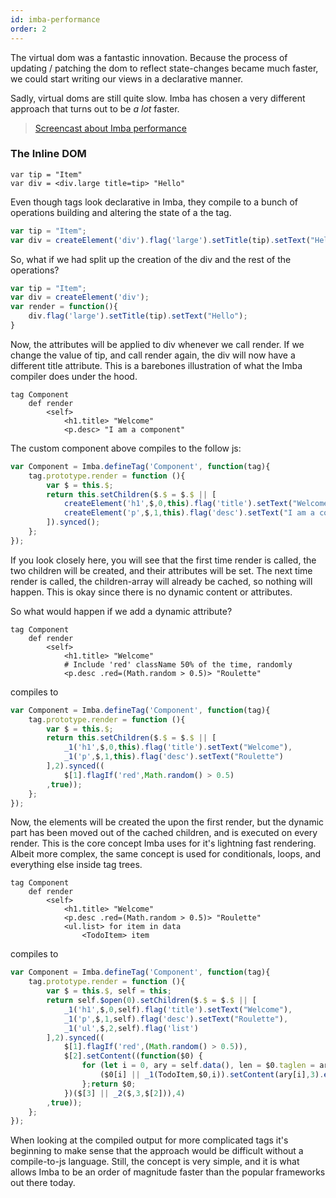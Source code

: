 ```yaml
---
id: imba-performance
order: 2
---
```


The virtual dom was a fantastic innovation. Because the process of updating / patching the dom to reflect state-changes became much faster, we could start writing our views in a declarative manner.

Sadly, virtual doms are still quite slow. Imba has chosen a very different approach that turns out to be *a lot* faster.

> [Screencast about Imba performance](https://scrimba.com/p/c6B9rAM)

### The Inline DOM

```imba
var tip = "Item"
var div = <div.large title=tip> "Hello"
```

Even though tags look declarative in Imba, they compile to a bunch of operations building and altering the state of a the tag.

```javascript
var tip = "Item";
var div = createElement('div').flag('large').setTitle(tip).setText("Hello");
```

So, what if we had split up the creation of the div and the rest of the operations?

```javascript
var tip = "Item";
var div = createElement('div');
var render = function(){
    div.flag('large').setTitle(tip).setText("Hello");
}
```

Now, the attributes will be applied to div whenever we call render. If we change the value of tip, and call render again, the div will now have a different title attribute. This is a barebones illustration of what the Imba compiler does under the hood.

```imba
tag Component
    def render
        <self>
            <h1.title> "Welcome"
            <p.desc> "I am a component"
```

The custom component above compiles to the follow js:

```javascript
var Component = Imba.defineTag('Component', function(tag){
    tag.prototype.render = function (){
        var $ = this.$;
        return this.setChildren($.$ = $.$ || [
            createElement('h1',$,0,this).flag('title').setText("Welcome"),
            createElement('p',$,1,this).flag('desc').setText("I am a component")
        ]).synced();
    };
});
```

If you look closely here, you will see that the first time render is called, the two children will be created, and their attributes will be set. The next time render is called, the children-array will already be cached, so nothing will happen. This is okay since there is no dynamic content or attributes.

So what would happen if we add a dynamic attribute?

```imba
tag Component
    def render
        <self>
            <h1.title> "Welcome"
            # Include 'red' className 50% of the time, randomly
            <p.desc .red=(Math.random > 0.5)> "Roulette"
```

compiles to

```javascript
var Component = Imba.defineTag('Component', function(tag){
    tag.prototype.render = function (){
        var $ = this.$;
        return this.setChildren($.$ = $.$ || [
            _1('h1',$,0,this).flag('title').setText("Welcome"),
            _1('p',$,1,this).flag('desc').setText("Roulette")
        ],2).synced((
            $[1].flagIf('red',Math.random() > 0.5)
        ,true));
    };
});
```

Now, the elements will be created the upon the first render, but the dynamic part has been moved out of the cached children, and is executed on every render. This is the core concept Imba uses for it's lightning fast rendering. Albeit more complex, the same concept is used for conditionals, loops, and everything else inside tag trees.

```imba
tag Component
    def render
        <self>
            <h1.title> "Welcome"
            <p.desc .red=(Math.random > 0.5)> "Roulette"
            <ul.list> for item in data
                <TodoItem> item
```

compiles to

```javascript
var Component = Imba.defineTag('Component', function(tag){
    tag.prototype.render = function (){
        var $ = this.$, self = this;
        return self.$open(0).setChildren($.$ = $.$ || [
            _1('h1',$,0,self).flag('title').setText("Welcome"),
            _1('p',$,1,self).flag('desc').setText("Roulette"),
            _1('ul',$,2,self).flag('list')
        ],2).synced((
            $[1].flagIf('red',(Math.random() > 0.5)),
            $[2].setContent((function($0) {
                for (let i = 0, ary = self.data(), len = $0.taglen = ary.length; i < len; i++) {
                    ($0[i] || _1(TodoItem,$0,i)).setContent(ary[i],3).end();
                };return $0;
            })($[3] || _2($,3,$[2])),4)
        ,true));
    };
});
```

When looking at the compiled output for more complicated tags it's beginning to make sense that the approach would be difficult without a compile-to-js language. Still, the concept is very simple, and it is what allows Imba to be an order of magnitude faster than the popular frameworks out there today.
